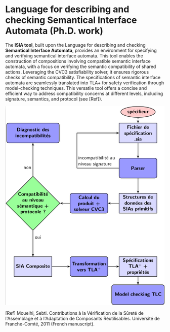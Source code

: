 # Language for describing and checking Semantical Interface Automata (Ph.D. work)

The **lSIA tool**, built upon the Language for describing and checking **Semantical Interface Automata**, provides an environment for specifying and verifying semantical interface automata. This tool enables the construction of compositions involving compatible semantic interface automata, with a focus on verifying the semantic compatibility of shared actions. Leveraging the CVC3 satisfiability solver, it ensures rigorous checks of semantic compatibility. The specifications of semantic interface automata are seamlessly translated into TLA+ for safety verification through model-checking techniques. This versatile tool offers a concise and efficient way to address compatibility concerns at different levels, including signature, semantics, and protocol (see [Ref]).

![Local Image](./diagramme_lsia.png)


[Ref] Mouelhi, Sebti. Contributions à la Vérification de la Sûreté de l'Assemblage et à l'Adaptation de Composants Réutilisables. Université de Franche-Comté, 2011 (French manuscript).